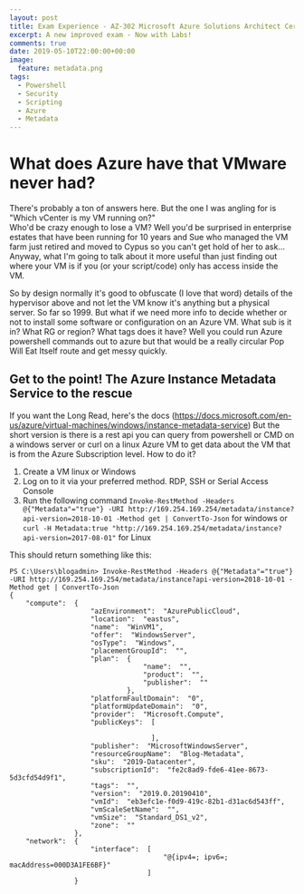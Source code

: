 ```yaml
---
layout: post
title: Exam Experience - AZ-302 Microsoft Azure Solutions Architect Certification Transition
excerpt: A new improved exam - Now with Labs!
comments: true
date: 2019-05-10T22:00:00+00:00
image:
  feature: metadata.png
tags: 
  - Powershell
  - Security
  - Scripting
  - Azure
  - Metadata
---
```


# What does Azure have that VMware never had?
There's probably a ton of answers here.  But the one I was angling for is "Which vCenter is my VM running on?"  
Who'd be crazy enough to lose a VM?  Well you'd be surprised in enterprise estates that have been running for 10 years and Sue who managed the VM farm just retired and moved to Cypus so you can't get hold of her to ask...
Anyway, what I'm going to talk about it more useful than just finding out where your VM is if you (or your script/code) only has access inside the VM.

So by design normally it's good to obfuscate (I love that word) details of the hypervisor above and not let the VM know it's anything but a physical server.
So far so 1999.
But what if we need more info to decide whether or not to install some software or configuration on an Azure VM.  What sub is it in? What RG or region? What tags does it have?
Well you could run Azure powershell commands out to azure but that would be a really circular Pop Will Eat Itself route and get messy quickly.

## Get to the point! The Azure Instance Metadata Service to the rescue
If you want the Long Read, here's the docs
(https://docs.microsoft.com/en-us/azure/virtual-machines/windows/instance-metadata-service)
But the short version is there is a rest api you can query from powershell or CMD on a windows server or curl on a linux Azure VM to get data about the VM that is from the Azure Subscription level.
How to do it?
1. Create a VM linux or Windows
2. Log on to it via your preferred method.  RDP, SSH or Serial Access Console
3. Run the following command `Invoke-RestMethod -Headers @{"Metadata"="true"} -URI http://169.254.169.254/metadata/instance?api-version=2018-10-01 -Method get | ConvertTo-Json`  for windows
or `curl -H Metadata:true "http://169.254.169.254/metadata/instance?api-version=2017-08-01"` for Linux

This should return something like this:
```
PS C:\Users\blogadmin> Invoke-RestMethod -Headers @{"Metadata"="true"} -URI http://169.254.169.254/metadata/instance?api-version=2018-10-01 -Method get | ConvertTo-Json
{
    "compute":  {
                    "azEnvironment":  "AzurePublicCloud",
                    "location":  "eastus",
                    "name":  "WinVM1",
                    "offer":  "WindowsServer",
                    "osType":  "Windows",
                    "placementGroupId":  "",
                    "plan":  {
                                 "name":  "",
                                 "product":  "",
                                 "publisher":  ""
                             },
                    "platformFaultDomain":  "0",
                    "platformUpdateDomain":  "0",
                    "provider":  "Microsoft.Compute",
                    "publicKeys":  [

                                   ],
                    "publisher":  "MicrosoftWindowsServer",
                    "resourceGroupName":  "Blog-Metadata",
                    "sku":  "2019-Datacenter",
                    "subscriptionId":  "fe2c8ad9-fde6-41ee-8673-5d3cfd54d9f1",
                    "tags":  "",
                    "version":  "2019.0.20190410",
                    "vmId":  "eb3efc1e-f0d9-419c-82b1-d31ac6d543ff",
                    "vmScaleSetName":  "",
                    "vmSize":  "Standard_DS1_v2",
                    "zone":  ""
                },
    "network":  {
                    "interface":  [
                                      "@{ipv4=; ipv6=; macAddress=000D3A1FE6BF}"
                                  ]
                }
```
